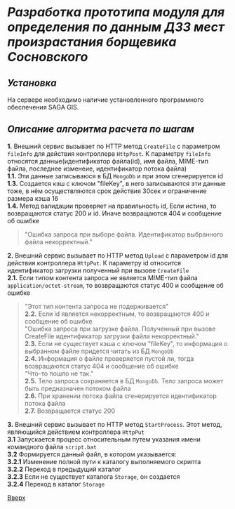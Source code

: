 # ___Разработка прототипа модуля для определения по данным ДЗЗ мест произрастания борщевика Сосновского___

## _Установка_
На сервере необходимо наличие установленного программного обеспечения SAGA GIS.

## _Описание алгоритма расчета по шагам_
__1.__ Внешний сервис вызывает по HTTP метод `CreateFile` с параметром `fileInfo` для действия контроллера `HttpPost`. К параметру `fileInfo` относятся данные(идентификатор файла(id), имя файла, MIME-тип файла, последнее изменеие, идентификатор потока файла)  
  __1.1.__ Эти данные записываюся в БД `MongoDb` и при этом сгенерируется id  
  __1.3.__ Создается кэш с ключом "fileKey", в него записываются эти данные тоже, в нём осуществляются срок действия 30сек и ограничение размера кэша 16  
  __1.4.__ Метод валидации проверяет на правильность id, Если истина, то возвращаются статус 200 и id. Иначе возвращаются 404 и сообщение об ошибке  
  >"Ошибка запроса при выборе файла. Идентификатор выбранного файла некорректный."  

__2.__ Внешний сервис вызывает по HTTP метод `Upload` с параметром id для действия контроллера `HttpPut`. К параметру id относится идентификатор загрузки полученный при вызове `CreateFile`  
  __2.1.__ Если типом контента запроса не является MIME-тип файла `application/octet-stream`, то возвращаются статус 400 и сообщение об ошибке  
  >"Этот тип контента запроса не подерживается"  
  __2.2.__ Если id является некорректным, то возвращаются 400 и сообщение об ошибке  
  >"Ошибка запроса при загрузке файла. Полученный при вызове CreateFile идентификатор загрузки файла некорректный."  
  __2.3.__ Если не существует кэша с ключом "fileKey", то информация о выбранном файле придется читать из БД `MongoDb`  
  __2.4.__ Информация о файле проверяется пустой ли, тогда возвращаются статус 404 и сообщение об ошибке  
  >"Что-то пошло не так."  
  __2.5.__ Тело запроса сохраняется в БД `MongoDb`. Тело запроса может быть предназначен потоком файла  
  __2.6.__ При хранении потока файла сгенерируется идентификатор потока файла  
  __2.7.__ Возвращается статус 200   

__3.__ Внешний сервис вызывает по HTTP метод `StartProcess`. Этот метод, являющийся действием контроллера `HttpPut`  
  __3.1__ Запускается процесс относительным путем указания имени командного файла `script.bat`  
  __3.2__ Формируется данный файл, в котором указывается:  
    __3.2.1__ Изменение полной пути к каталогу выполняемого скрипта  
	__3.2.2__ Переход в предыдущий каталог  
	__3.2.3__ Если не существует каталога `Storage`, он создается  
	__3.2.4__ Переход в каталог `Storage`  


[Вверх](#разработка-прототипа-модуля-для-определения-по-данным-ДЗЗ-мест-произрастания-борщевика-сосновского)